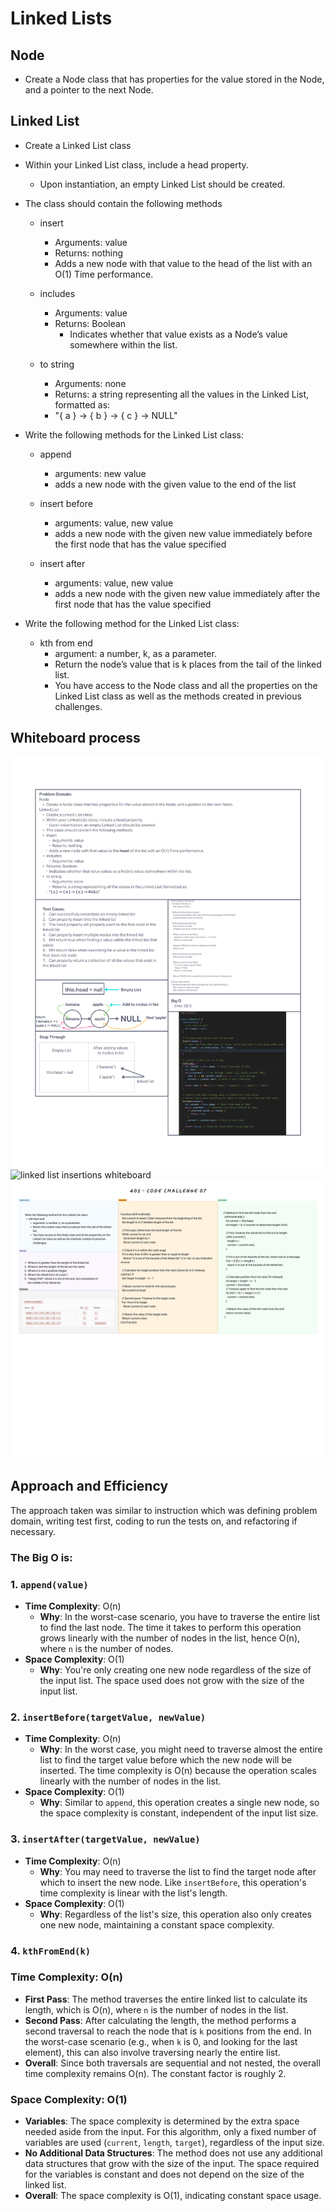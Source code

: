 # Linked Lists

## Node

* Create a Node class that has properties for the value stored in the Node, and a pointer to the next Node.

## Linked List

* Create a Linked List class

* Within your Linked List class, include a head property.
  * Upon instantiation, an empty Linked List should be created.

* The class should contain the following methods
  * insert
    * Arguments: value
    * Returns: nothing
    * Adds a new node with that value to the head of the list with an O(1) Time performance.

  * includes
    * Arguments: value
    * Returns: Boolean
      * Indicates whether that value exists as a Node’s value somewhere within the list.

  * to string
    * Arguments: none
    * Returns: a string representing all the values in the Linked List, formatted as:
    * "{ a } -> { b } -> { c } -> NULL"

* Write the following methods for the Linked List class:

  * append
    * arguments: new value
    * adds a new node with the given value to the end of the list

  * insert before
    * arguments: value, new value
    * adds a new node with the given new value immediately before the first node that has the value specified

  * insert after
    * arguments: value, new value
    * adds a new node with the given new value immediately after the first node that has the value specified

* Write the following method for the Linked List class:

  * kth from end
    * argument: a number, k, as a parameter.
    * Return the node’s value that is k places from the tail of the linked list.
    * You have access to the Node class and all the properties on the Linked List class as well as the methods created in previous challenges.

## Whiteboard process

![linked list whiteboard](../assets/linked-lists-whiteboard.png)
![linked list insertions whiteboard](../assets/linked-list-insertions.png)
![linked list kth from end whiteboard](../assets/linked-lists-kth-whiteboard.png)

## Approach and Efficiency

The approach taken was similar to instruction which was defining problem domain, writing test first, coding to run the tests on, and refactoring if necessary.

### **The Big O is:**

### 1. `append(value)`

* **Time Complexity**: O(n)
  * **Why**: In the worst-case scenario, you have to traverse the entire list to find the last node. The time it takes to perform this operation grows linearly with the number of nodes in the list, hence O(n), where `n` is the number of nodes.
* **Space Complexity**: O(1)
  * **Why**: You're only creating one new node regardless of the size of the input list. The space used does not grow with the size of the input list.

### 2. `insertBefore(targetValue, newValue)`

* **Time Complexity**: O(n)
  * **Why**: In the worst case, you might need to traverse almost the entire list to find the target value before which the new node will be inserted. The time complexity is O(n) because the operation scales linearly with the number of nodes in the list.
* **Space Complexity**: O(1)
  * **Why**: Similar to `append`, this operation creates a single new node, so the space complexity is constant, independent of the input list size.

### 3. `insertAfter(targetValue, newValue)`

* **Time Complexity**: O(n)
  * **Why**: You may need to traverse the list to find the target node after which to insert the new node. Like `insertBefore`, this operation's time complexity is linear with the list's length.
* **Space Complexity**: O(1)
  * **Why**: Regardless of the list's size, this operation also only creates one new node, maintaining a constant space complexity.

### 4. `kthFromEnd(k)`

### Time Complexity: O(n)

* **First Pass**: The method traverses the entire linked list to calculate its length, which is O(n), where `n` is the number of nodes in the list.
* **Second Pass**: After calculating the length, the method performs a second traversal to reach the node that is `k` positions from the end. In the worst-case scenario (e.g., when `k` is 0, and looking for the last element), this can also involve traversing nearly the entire list.
* **Overall**: Since both traversals are sequential and not nested, the overall time complexity remains O(n). The constant factor is roughly 2.

### Space Complexity: O(1)

* **Variables**: The space complexity is determined by the extra space needed aside from the input. For this algorithm, only a fixed number of variables are used (`current`, `length`, `target`), regardless of the input size.
* **No Additional Data Structures**: The method does not use any additional data structures that grow with the size of the input. The space required for the variables is constant and does not depend on the size of the linked list.
* **Overall**: The space complexity is O(1), indicating constant space usage.
